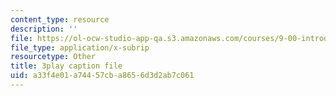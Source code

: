 ```yaml
---
content_type: resource
description: ''
file: https://ol-ocw-studio-app-qa.s3.amazonaws.com/courses/9-00-introduction-to-psychology-fall-2004/a33f4e01a74457cba8656d3d2ab7c061_10493.vtt
file_type: application/x-subrip
resourcetype: Other
title: 3play caption file
uid: a33f4e01-a744-57cb-a865-6d3d2ab7c061
---
```

